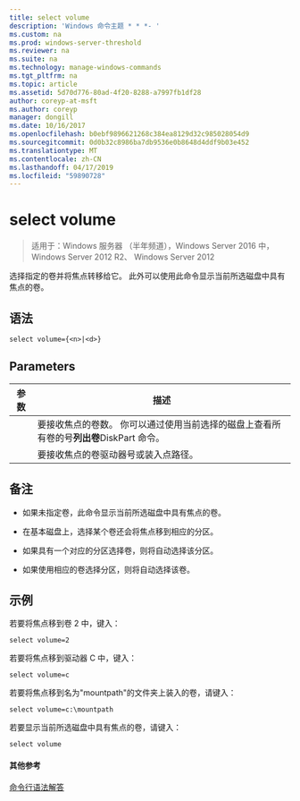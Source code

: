 ```yaml
---
title: select volume
description: 'Windows 命令主题 * * *- '
ms.custom: na
ms.prod: windows-server-threshold
ms.reviewer: na
ms.suite: na
ms.technology: manage-windows-commands
ms.tgt_pltfrm: na
ms.topic: article
ms.assetid: 5d70d776-80ad-4f20-8288-a7997fb1df28
author: coreyp-at-msft
ms.author: coreyp
manager: dongill
ms.date: 10/16/2017
ms.openlocfilehash: b0ebf9896621268c384ea8129d32c985028054d9
ms.sourcegitcommit: 0d0b32c8986ba7db9536e0b8648d4ddf9b03e452
ms.translationtype: MT
ms.contentlocale: zh-CN
ms.lasthandoff: 04/17/2019
ms.locfileid: "59890728"
---
```

# <a name="select-volume"></a>select volume

>适用于：Windows 服务器 （半年频道），Windows Server 2016 中，Windows Server 2012 R2、 Windows Server 2012

选择指定的卷并将焦点转移给它。 此外可以使用此命令显示当前所选磁盘中具有焦点的卷。  
  
  
  
## <a name="syntax"></a>语法  
  
```  
select volume={<n>|<d>}  
```  
  
## <a name="parameters"></a>Parameters  
  
|参数|描述|  
|-------|--------|  
|<n>|要接收焦点的卷数。 你可以通过使用当前选择的磁盘上查看所有卷的号**列出卷**DiskPart 命令。|  
|<d>|要接收焦点的卷驱动器号或装入点路径。|  
  
## <a name="remarks"></a>备注  
  
-   如果未指定卷，此命令显示当前所选磁盘中具有焦点的卷。  
  
-   在基本磁盘上，选择某个卷还会将焦点移到相应的分区。  
  
-   如果具有一个对应的分区选择卷，则将自动选择该分区。  
  
-   如果使用相应的卷选择分区，则将自动选择该卷。  
  
## <a name="BKMK_examples"></a>示例  
若要将焦点移到卷 2 中，键入：  
  
```  
select volume=2  
```  
  
若要将焦点移到驱动器 C 中，键入：  
  
```  
select volume=c  
```  
  
若要将焦点移到名为"mountpath"的文件夹上装入的卷，请键入：  
  
```  
select volume=c:\mountpath  
```  
  
若要显示当前所选磁盘中具有焦点的卷，请键入：  
  
```  
select volume  
```  
  
#### <a name="additional-references"></a>其他参考  
[命令行语法解答](command-line-syntax-key.md)  
  

  

